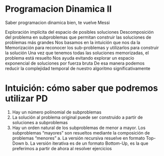 # Programacion Dinamica II 
Saber programacion dinamica bien, te vuelve Messi 


Exploración implícita del espacio de posibles soluciones
Descomposición del problema en subproblemas que permitan construir las soluciones de problemas más grandes
Nos basamos en la intuición que nos da la Memorización para reconocer los sub-problemas y utilizarlos para construir la solución
Una vez que tenemos todas las soluciones memorizadas, el problema está resuelto
Nos ayuda evitando explorar un espacio exponencial de soluciones por fuerza bruta
De esa manera podemos reducir la complejidad temporal de nuestro algoritmo significativamente

# Intuición: cómo saber que podremos utilizar PD

1. Hay un número polinomial de subproblemas
2. La solución al problema original puede ser construido a partir de soluciones a subproblemas
3. Hay un orden natural de los subproblemas de menor a mayor. Los subproblemas “mayores” son resueltos mediante la composición de problemas “menores”
  a. La versión recursiva resuelve en formato Top-Down
  b. La versión iterativa es de un formato Bottom-Up, es la que preferimos a partir de ahora al resolver ejercicios
